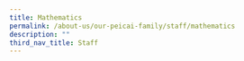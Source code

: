 ```yaml
---
title: Mathematics
permalink: /about-us/our-peicai-family/staff/mathematics
description: ""
third_nav_title: Staff
---
```

